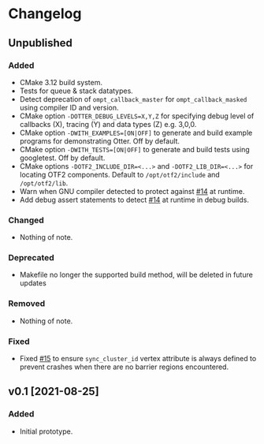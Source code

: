 # Changelog

## Unpublished

### Added
- CMake 3.12 build system.
- Tests for queue & stack datatypes.
- Detect deprecation of `ompt_callback_master` for `ompt_callback_masked` using compiler ID and version.
- CMake option `-DOTTER_DEBUG_LEVELS=X,Y,Z` for specifying debug level of callbacks (X), tracing (Y) and data types (Z) e.g. 3,0,0.
- CMake option `-DWITH_EXAMPLES=[ON|OFF]` to generate and build example programs for demonstrating Otter. Off by default.
- CMake option `-DWITH_TESTS=[ON|OFF]` to generate and build tests using googletest. Off by default.
- CMake options `-DOTF2_INCLUDE_DIR=<...>` and `-DOTF2_LIB_DIR=<...>` for locating OTF2 components. Default to `/opt/otf2/include` and `/opt/otf2/lib`.
- Warn when GNU compiler detected to protect against [#14](https://github.com/adamtuft/otter/issues/14) at runtime.
- Add debug assert statements to detect [#14](https://github.com/adamtuft/otter/issues/14) at runtime in debug builds.

### Changed
- Nothing of note.

### Deprecated
- Makefile no longer the supported build method, will be deleted in future updates

### Removed
- Nothing of note.

### Fixed
- Fixed [#15](https://github.com/adamtuft/otter/issues/15#issue-988922376) to ensure `sync_cluster_id` vertex attribute is always defined to prevent crashes when there are no barrier regions encountered.

## v0.1 [2021-08-25]

### Added
- Initial prototype.
